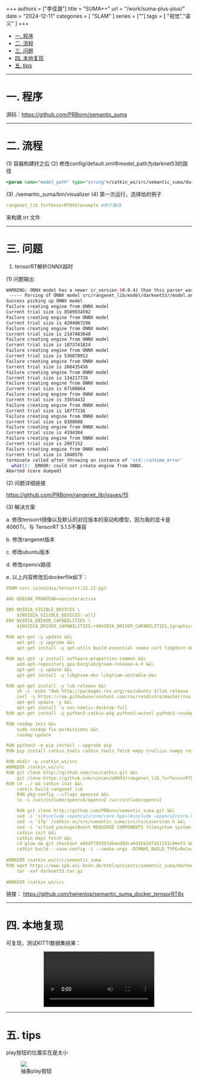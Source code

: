 +++
authors = ["李佳潞"]
title = "SUMA++"
url = "/work/suma-plus-plus/"
date = "2024-12-11"
categories = [
    "SLAM"
]
series = [""]
tags = [
   "视觉","语义"
]
+++

- [一. 程序](#一-程序)
- [二. 流程](#二-流程)
- [三. 问题](#三-问题)
- [四. 本地复现](#四-本地复现)
- [五. tips](#五-tips)

---

# 一. 程序

源码：<https://github.com/PRBonn/semantic_suma>


---

# 二. 流程

(1) 容器构建好之后
(2) 修改config/default.xml中model_path为darknet53的路径
```xml
<param name="model_path" type="string">/catkin_ws/src/semantic_suma/darknet53</param>
```
(3) ./semantic_suma/bin/visualizer
(4) 第一次运行，选择给的例子
```yaml
rangenet_lib_forTensorRT8XX/example #例子路径
```
来构建.trt 文件


---

# 三. 问题

1. tensorRT解析ONNX超时

(1) 问题输出

```bash
WARNING: ONNX model has a newer ir_version (0.0.4) than this parser was built against (0.0.3).
 ----- Parsing of ONNX model src/rangenet_lib/model/darknet53//model.onnx is Done ---- 
Success picking up ONNX model
Failure creating engine from ONNX model
Current trial size is 8589934592
Failure creating engine from ONNX model
Current trial size is 4294967296
Failure creating engine from ONNX model
Current trial size is 2147483648
Failure creating engine from ONNX model
Current trial size is 1073741824
Failure creating engine from ONNX model
Current trial size is 536870912
Failure creating engine from ONNX model
Current trial size is 268435456
Failure creating engine from ONNX model
Current trial size is 134217728
Failure creating engine from ONNX model
Current trial size is 67108864
Failure creating engine from ONNX model
Current trial size is 33554432
Failure creating engine from ONNX model
Current trial size is 16777216
Failure creating engine from ONNX model
Current trial size is 8388608
Failure creating engine from ONNX model
Current trial size is 4194304
Failure creating engine from ONNX model
Current trial size is 2097152
Failure creating engine from ONNX model
Current trial size is 1048576
terminate called after throwing an instance of 'std::runtime_error'
  what():  ERROR: could not create engine from ONNX.
Aborted (core dumped)
```

(2) 问题详细链接

<https://github.com/PRBonn/rangenet_lib/issues/15>

(3) 解决方案

a. 修改tensorrt镜像以及默认的对应版本的驱动和模型，因为我的显卡是4060Ti，与 TensorRT 5.1.5不兼容

b. 修改rangenet版本

c. 修改ubuntu版本

d. 修改opencv路径

e. 以上内容修改后dockerfile如下：
```yaml
FROM nvcr.io/nvidia/tensorrt:22.12-py3

ARG DEBIAN_FRONTEND=noninteractive

ENV NVIDIA_VISIBLE_DEVICES \
    ${NVIDIA_VISIBLE_DEVICES:-all}
ENV NVIDIA_DRIVER_CAPABILITIES \
    ${NVIDIA_DRIVER_CAPABILITIES:+$NVIDIA_DRIVER_CAPABILITIES,}graphics
    
RUN apt-get -y update &&\
    apt-get -y upgrade &&\
    apt-get install -y apt-utils build-essential cmake curl libgtest-dev libeigen3-dev libboost-all-dev qtbase5-dev libglew-dev qt5-default git libyaml-cpp-dev libopencv-dev vim

RUN apt-get -y install software-properties-common &&\
    add-apt-repository ppa:borglab/gtsam-release-4.0 &&\
    apt-get -y update &&\
    apt-get install -y libgtsam-dev libgtsam-unstable-dev

RUN apt-get install -y lsb-release &&\
    sh -c 'echo "deb http://packages.ros.org/ros/ubuntu $(lsb_release -sc) main" > /etc/apt/sources.list.d/ros-latest.list' &&\
    curl -s https://raw.githubusercontent.com/ros/rosdistro/master/ros.asc | apt-key add - &&\
    apt-get update -y &&\
    apt-get install -y ros-noetic-desktop-full
RUN apt-get install -y python3-catkin-pkg python3-wstool python3-rosdep ninja-build stow python3-rosinstall python3-rosinstall-generator

RUN rosdep init &&\
    sudo rosdep fix-permissions &&\
    rosdep update

RUN python3 -m pip install --upgrade pip
RUN pip install catkin_tools catkin_tools_fetch empy trollius numpy rosinstall_generator

RUN mkdir -p /catkin_ws/src
WORKDIR /catkin_ws/src
RUN git clone http://github.com/ros/catkin.git &&\
    git clone https://github.com/vincenzo0603/rangenet_lib_forTensorRT8XX
RUN cd ../ && catkin init &&\
    catkin build rangenet_lib
    RUN pkg-config --cflags opencv4 &&\
    ln -s /usr/include/opencv4/opencv2 /usr/include/opencv2

    RUN git clone http://github.com/PRBonn/semantic_suma.git &&\
    sed -i 's|#include <opencv2/core/core.hpp>|#include <opencv2/core.hpp>|g' /catkin_ws/src/semantic_suma/src/rv/Laserscan.h &&\
    sed -n '17p' /catkin_ws/src/semantic_suma/src/rv/Laserscan.h &&\
    sed -i 's/find_package(Boost REQUIRED COMPONENTS filesystem system)/find_package(Boost 1.65.1 REQUIRED COMPONENTS filesystem system serialization thread date_time regex timer chrono)/g' /catkin_ws/src/semantic_suma/CMakeLists.txt &&\
    catkin init &&\
    catkin deps fetch &&\
    cd glow && git checkout e66d7f855514baed8dca0d1b82d7a51151c9eef3 && cd ../ &&\
    catkin build --save-config -i --cmake-args -DCMAKE_BUILD_TYPE=Release -DOPENGL_VERSION=430 -DENABLE_NVIDIA_EXT=YES
    
WORKDIR /catkin_ws/src/semantic_suma
RUN wget https://www.ipb.uni-bonn.de/html/projects/semantic_suma/darknet53.tar.gz &&\
    tar -xvf darknet53.tar.gz
    
WORKDIR /catkin_ws/src

```

链接： <https://github.com/heirenlop/semantic_suma_docker_ternsorRT8x>


---

# 四. 本地复现

可复现，测试KITTI数据集结果：

<div class="container" style="display: flex; justify-content: center;">
  <video controls style="max-width:100%; height:auto;">
    <source src="https://cdn-v.heirenlop.com/suma++1080p.mp4" type="video/mp4">
    您的浏览器不支持 HTML5 视频播放。
  </video>
</div>


---

# 五. tips

play按钮的位置实在是太小


<div class="container">
                <div class="image">
                    <figure>
                    <a data-fancybox="gallery" href="https://cdn.heirenlop.com/work-record/suma++.png">
                        <img src="https://cdn.heirenlop.com/work-record/suma++.png">
                        </a>
                        <figcaption>抽象play按钮</figcaption>
                    </figure>
                </div>